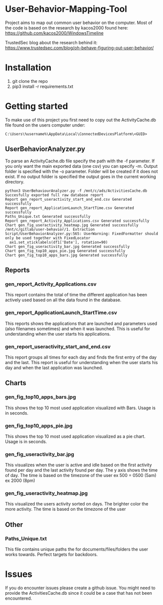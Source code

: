 # User-Behavior-Mapping-Tool

Project aims to map out common user behavior on the computer.
Most of the code is based on the research by kacos2000 found here:
https://github.com/kacos2000/WindowsTimeline

TrustedSec blog about the research behind it:
https://www.trustedsec.com/blog/oh-behave-figuring-out-user-behavior/


# Installation
1. git clone the repo
2. pip3 install -r requirements.txt


# Getting started
To make use of this project you first need to copy out the ActivityCache.db file found on the users computer under:
```
C:\Users\%username%\AppData\Local\ConnectedDevicesPlatform\<GUID>
```

## UserBehaviorAnalyzer.py
To parse an ActivityCache.db file specify the path with the -f parameter.
If you only want the main exported data (one csv) you can specify -m.
Output folder is specified with the -o parameter. Folder will be created if it does not exist.
If no output folder is specified the output goes in the current working directory.


```
python3 UserBehaviourAnalyzer.py -f /mnt/c/ads/ActivitiesCache.db
Succesfully exported full raw database report
Report gen_report_useractivity_start_and_end.csv Generated successfully
Report gen_report_ApplicationLaunch_StartTime.csv Generated successfully
Paths_Unique.txt Generated successfully
Report gen_report_Activity_Applications.csv Generated successfully
Chart gen_fig_useractivity_heatmap.jpg Generated successfully
/mnt/c/gitlab/user-behavior/1. Extraction Script/UserBehaviorAnalyzer.py:565: UserWarning: FixedFormatter should only be used together with FixedLocator
  ax1.set_xticklabels(df1['Date'], rotation=90)
Chart gen_fig_useractivity_bar.jpg Generated successfully
Chart gen_fig_top10_apps_pie.jpg Generated successfully
Chart gen_fig_top10_apps_bars.jpg Generated successfully
```

## Reports

### gen_report_Activity_Applications.csv
This report contains the total of time the different application has been actively used based on all the data found in the database.

### gen_report_ApplicationLaunch_StartTime.csv
This reports shows the applications that are launched and parameters used (also filenames sometimes) and when it was launched. 
This is useful for understanding when the user starts his applications.

### gen_report_useractivity_start_and_end.csv
This report groups all times for each day and finds the first entry of the day and the last.
This report is useful for understanding when the user starts his day and when the last application was launched. 

## Charts

### gen_fig_top10_apps_bars.jpg
This shows the top 10 most used application visualized with Bars. Usage is in seconds.

### gen_fig_top10_apps_pie.jpg
This shows the top 10 most used application visualized as a pie chart. Usage is in seconds.

### gen_fig_useractivity_bar.jpg
This visualizes when the user is active and idle based on the first activity found per day and the last activity found per day. The y axis shows the time of day. 
The time is based on the timezone of the user
ex 500 = 0500 (5am)
ex 2000 (8pm)

### gen_fig_useractivity_heatmap.jpg
This visualized the users activity sorted on days. The brighter color the more activity. The time is based on the timezone of the user  

## Other

### Paths_Unique.txt
This file contains unique paths the for documents/files/folders the user works towards. Perfect targets for backdoors. 


# Issues
If you do encounter issues please create a github issue. You might need to provide the ActivitiesCache.db since it could be a case that has not been encountered. 